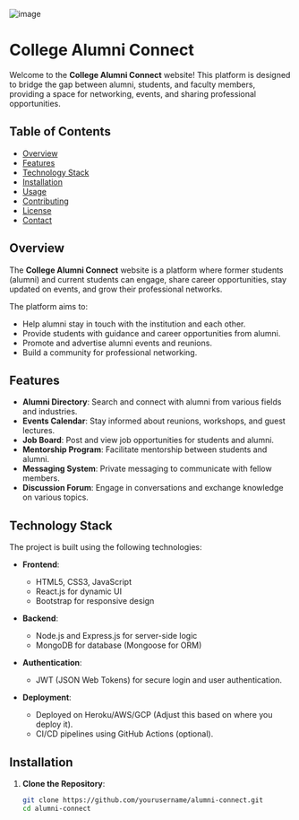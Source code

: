 ![image](https://github.com/user-attachments/assets/1f75f9ed-a182-4b96-ac77-2a440a54daff)
# College Alumni Connect

Welcome to the **College Alumni Connect** website! This platform is designed to bridge the gap between alumni, students, and faculty members, providing a space for networking, events, and sharing professional opportunities.

## Table of Contents
- [Overview](#overview)
- [Features](#features)
- [Technology Stack](#technology-stack)
- [Installation](#installation)
- [Usage](#usage)
- [Contributing](#contributing)
- [License](#license)
- [Contact](#contact)

## Overview
The **College Alumni Connect** website is a platform where former students (alumni) and current students can engage, share career opportunities, stay updated on events, and grow their professional networks.

The platform aims to:
- Help alumni stay in touch with the institution and each other.
- Provide students with guidance and career opportunities from alumni.
- Promote and advertise alumni events and reunions.
- Build a community for professional networking.

## Features
- **Alumni Directory**: Search and connect with alumni from various fields and industries.
- **Events Calendar**: Stay informed about reunions, workshops, and guest lectures.
- **Job Board**: Post and view job opportunities for students and alumni.
- **Mentorship Program**: Facilitate mentorship between students and alumni.
- **Messaging System**: Private messaging to communicate with fellow members.
- **Discussion Forum**: Engage in conversations and exchange knowledge on various topics.

## Technology Stack
The project is built using the following technologies:

- **Frontend**: 
  - HTML5, CSS3, JavaScript
  - React.js for dynamic UI
  - Bootstrap for responsive design

- **Backend**:
  - Node.js and Express.js for server-side logic
  - MongoDB for database (Mongoose for ORM)

- **Authentication**:
  - JWT (JSON Web Tokens) for secure login and user authentication.

- **Deployment**:
  - Deployed on Heroku/AWS/GCP (Adjust this based on where you deploy it).
  - CI/CD pipelines using GitHub Actions (optional).

## Installation

1. **Clone the Repository**:
   ```bash
   git clone https://github.com/yourusername/alumni-connect.git
   cd alumni-connect
